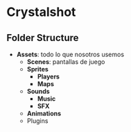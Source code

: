 # Crystalshot

## Folder Structure

- **Assets**: todo lo que nosotros usemos
    - **Scenes**: pantallas de juego
    - **Sprites**
      - **Players**
      - **Maps**
    - **Sounds**
      - **Music**
      - **SFX**
    - **Animations**
    - Plugins